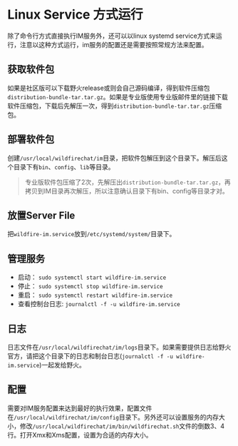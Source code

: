 # Linux Service 方式运行
除了命令行方式直接执行IM服务外，还可以以linux systemd service方式来运行，注意以这种方式运行，im服务的配置还是需要按照常规方法来配置。

## 获取软件包
如果是社区版可以下载野火release或则会自己源码编译，得到软件压缩包```distribution-bundle-tar.tar.gz```。如果是专业版使用专业版邮件里的链接下载软件压缩包，下载后先解压一次，得到```distribution-bundle-tar.tar.gz```压缩包。

## 部署软件包
创建```/usr/local/wildfirechat/im```目录，把软件包解压到这个目录下。解压后这个目录下有```bin```、```config```、```lib```等目录。
> 专业版软件包压缩了2次，先解压出```distribution-bundle-tar.tar.gz```，再拷贝到IM目录再次解压，所以注意确认目录下有bin、config等目录才对。

## 放置Server File
把```wildfire-im.service```放到```/etc/systemd/system/```目录下。

## 管理服务
* 启动： ```sudo systemctl start wildfire-im.service```
* 停止： ```sudo systemctl stop wildfire-im.service```
* 重启： ```sudo systemctl restart wildfire-im.service```
* 查看控制台日志: ```journalctl -f -u wildfire-im.service```

## 日志
日志文件在```/usr/local/wildfirechat/im/logs```目录下。如果需要提供日志给野火官方，请把这个目录下的日志和制台日志(```journalctl -f -u wildfire-im.service```)一起发给野火。

## 配置
需要对IM服务配置来达到最好的执行效果，配置文件在````/usr/local/wildfirechat/im/config````目录下。另外还可以设置服务的内存大小，修改```/usr/local/wildfirechat/im/bin/wildfirechat.sh```文件的倒数3、4行。打开Xmx和Xms配置，设置为合适的内存大小。
